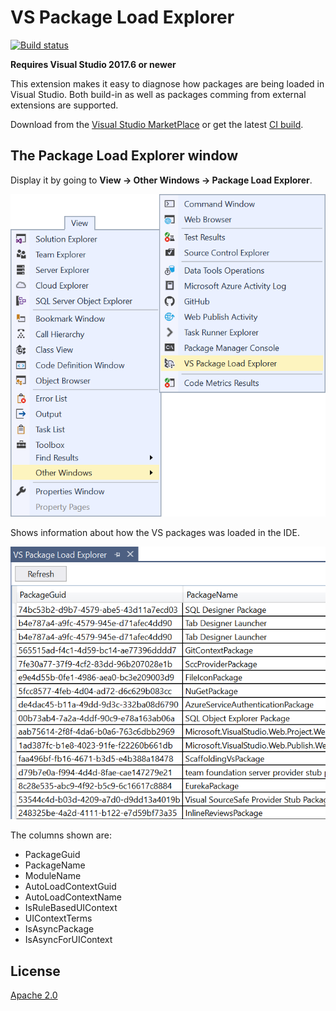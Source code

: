 # VS Package Load Explorer

[![Build status](https://ci.appveyor.com/api/projects/status/0bqwktptj7ux1imq?svg=true)](https://ci.appveyor.com/project/madskristensen/autoloadpackagemanager)

**Requires Visual Studio 2017.6 or newer**

This extension makes it easy to diagnose how packages are being loaded in Visual Studio. Both build-in as well as packages comming from external extensions are supported.

Download from the [Visual Studio MarketPlace](https://marketplace.visualstudio.com/items?itemName=MadsKristensen.PackageLoadExplorer) or get the latest [CI build](http://vsixgallery.com/extension/AutoLoadPackageManager.d28343a5-6123-475e-9f5d-63705c8e166e/).

## The Package Load Explorer window
Display it by going to **View -> Other Windows -> Package Load Explorer**.

![Context menu](art/context-menu.png)

Shows information about how the VS packages was loaded in the IDE.

![Tool window](art/tool-window.png)

The columns shown are:

* PackageGuid
* PackageName
* ModuleName
* AutoLoadContextGuid
* AutoLoadContextName
* IsRuleBasedUIContext
* UIContextTerms
* IsAsyncPackage
* IsAsyncForUIContext

## License
[Apache 2.0](LICENSE) 
